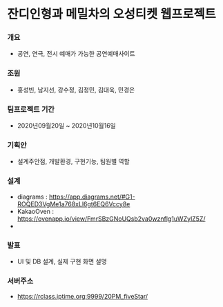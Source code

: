 # 잔디인형과 메밀차의 오성티켓 웹프로젝트
### 개요
+ 공연, 연극, 전시 예매가 가능한 공연예매사이트

### 조원
+ 홍성빈, 남지선, 강수정, 김정민, 김대욱, 민경은

### 팀프로젝트 기간
+ 2020년09월20일 ~ 2020년10월16일

### 기획안
+ 설계주안점, 개발환경, 구현기능, 팀원별 역할

### 설계
+ diagrams : <https://app.diagrams.net/#G1-ROQED3VgMe1a768xLl6gt6EQ6Vccy8e>
+ KakaoOven : <https://ovenapp.io/view/FmrSBzGNoUQsb2va0wznflg1uWZylZ5Z/>
+ 

### 발표
+ UI 및 DB 설계, 실제 구현 화면 설명

### 서버주소
+ <https://rclass.iptime.org:9999/20PM_fiveStar/>


